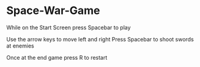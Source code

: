# Space-War-Game

While on the Start Screen press Spacebar to play

Use the arrow keys to move left and right
Press Spacebar to shoot swords at enemies

Once at the end game press R to restart

